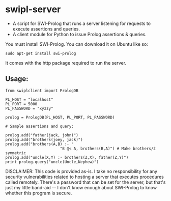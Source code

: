 swipl-server
============

-   A script for SWI-Prolog that runs a server listening for requests to execute
assertions and queries.
-   A client module for Python to issue Prolog assertions & queries.

You must install SWI-Prolog.  You can download it on Ubuntu like so:

    sudo apt-get install swi-prolog
    
It comes with the http package required to run the server.

## Usage:

    from swiplclient import PrologDB
    
    PL_HOST = "localhost"
    PL_PORT = 5000
    PL_PASSWORD = "xyzzy"
    
    prolog = PrologDB(PL_HOST, PL_PORT, PL_PASSWORD)
    
    # Sample assertions and query:
    
    prolog.add("father(jack, john)")
    prolog.add("brothers(joey, jack)")
    prolog.add("brothers(A,B) :- "
                            "B @< A, brothers(B,A)") # Make brothers/2 symmetric
    prolog.add("uncle(X,Y) :- brothers(Z,X), father(Z,Y)")
    print prolog.query("uncle(Uncle,Nephew)")

DISCLAIMER: This code is provided as-is.  I take no responsibility for any security vulnerabilities related to hosting a server that executes procedures called remotely.  There's a password that can be set for the server, but that's just my little band-aid -- I don't know enough about SWI-Prolog to know whether this program is secure.
